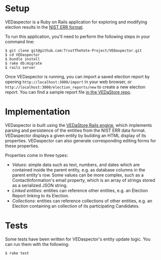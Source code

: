 # Setup

VEDaspector is a Ruby on Rails application for exploring and modifying election results in the [NIST ERR format](http://www.nist.gov/itl/vote/ieee-swg-p1622.cfm).

To run this application, you'll need to perform the following steps in your command line:

    $ git clone git@github.com:TrustTheVote-Project/VEDaspector.git
    $ cd VEDaspector
    $ bundle install
    $ rake db:migrate
    $ rails server

Once VEDaspector is running, you can import a saved election report by opening `http://localhost:3000/import` in your web browser, or `http://localhost:3000/election_reports/new` to create a new election report. You can find a sample report file [in the VEDaStore repo](https://github.com/TrustTheVote-Project/VEDaStore/blob/master/spec/fixtures/NY_TEST.xml).


# Implementation

VEDaspector is built using the [VEDaStore Rails engine](https://github.com/TrustTheVote-Project/VEDaStore), which implements parsing and persistence of the entities from the NIST ERR data format. VEDaspector displays a given entity by building an HTML display of its properties. VEDaspector can also generate corresponding editing forms for these properties.

Properties come in three types:

* *Values*: simple data such as text, numbers, and dates which are contained inside the parent entity, e.g. as database columns in the parent entity's row. Some values can be more complex, such as a ContactInformation's email property, which is an array of strings stored as a serialized JSON string.
* *Linked entities*: entities can reference other entities, e.g. an Election Report linking to its Election.
* *Collections*: entities can reference collections of other entities, e.g. an Election containing an collection of its participating Candidates.

# Tests

Some tests have been written for VEDaspector's entity update logic. You can run them with the following:

    $ rake test
